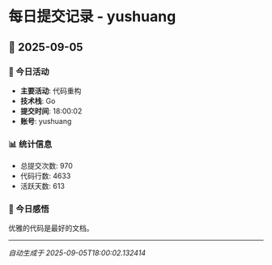 # 每日提交记录 - yushuang

## 📅 2025-09-05

### 🎯 今日活动
- **主要活动**: 代码重构
- **技术栈**: Go
- **提交时间**: 18:00:02
- **账号**: yushuang

### 📊 统计信息
- 总提交次数: 970
- 代码行数: 4633
- 活跃天数: 613

### 💭 今日感悟
优雅的代码是最好的文档。

---
*自动生成于 2025-09-05T18:00:02.132414*
